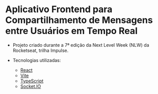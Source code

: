# Aplicativo Frontend para Compartilhamento de Mensagens entre Usuários em Tempo Real

- Projeto criado durante a 7ª edição da Next Level Week (NLW) da Rocketseat, trilha Impulse.

- Tecnologias utilizadas:

  - [React](https://nodejs.org/)
  - [Vite](https://vitejs.dev/)
  - [TypeScript](https://www.typescriptlang.org/)
  - [Socket.IO](https://socket.io/)
